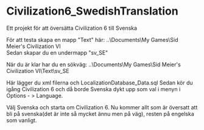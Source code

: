 # Civilization6_SwedishTranslation
Ett projekt för att översätta Civilization 6 till Svenska

För att testa skapa en mapp "Text" här: 
..\Documents\My Games\Sid Meier's Civilization VI\
Sedan skapar du en undermapp "sv_SE"

När du är klar har du en sökväg:
..\Documents\My Games\Sid Meier's Civilization VI\Text\sv_SE

Här lägger du xml filerna och LocalizationDatabase_Data.sql
Sedan kör du igång Civilization 6 och då borde Svenska dykt upp som val i menyn i Options - > Language. 

Välj Svenska och starta om Civilization 6. 
Nu kommer allt som är översatt att bli på svenska(det är inte så mycket ännu men på väg), resten på engelska som vanligt.
